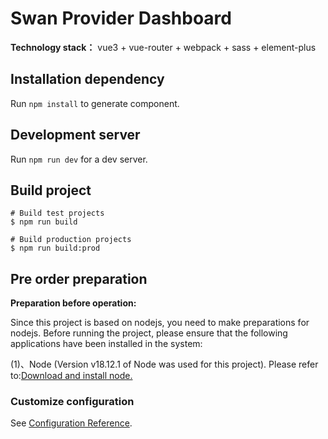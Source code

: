 # Swan Provider Dashboard

**Technology stack：** vue3 + vue-router + webpack + sass + element-plus

## Installation dependency

Run `npm install` to generate component.

## Development server

Run `npm run dev` for a dev server. 

## Build project

```shell
# Build test projects
$ npm run build

# Build production projects
$ npm run build:prod
```

## Pre order preparation

**Preparation before operation:**

   Since this project is based on nodejs, you need to make preparations for nodejs. Before running the project, please ensure that the following applications have been installed in the system:

   (1)、Node (Version v18.12.1 of Node was used for this project). Please refer to:[Download and install node.](https://nodejs.org/en/download/)

### Customize configuration
See [Configuration Reference](https://cli.vuejs.org/config/).
